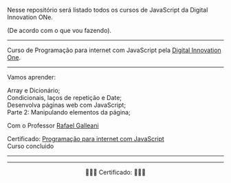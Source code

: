Nesse repositório será listado todos os cursos de JavaScript da Digital Innovation ONe. 

(De acordo com o que vou fazendo).


<hr>
 Curso de Programação para internet com JavaScript pela <a href="https://digitalinnovation.one/sign-in">Digital Innovation One</a>.
<hr>
Vamos aprender: 

Array e Dicionário;<br>
Condicionais, laços de repetição e Date;<br>
Desenvolva páginas web com JavaScript;<br>
Parte 2: Manipulando elementos da página;<br>

Com  o Professor <a href="https://github.com/rafegal">Rafael Galleani</a>

Certificado: <a href="https://certificates.digitalinnovation.one/9475993A">Programação para internet com JavaScript</a>
<br>Curso concluido<hr>
<hr>

<p align="center">🎯🎯🎯 Certificado: 🎯🎯🎯</p>

